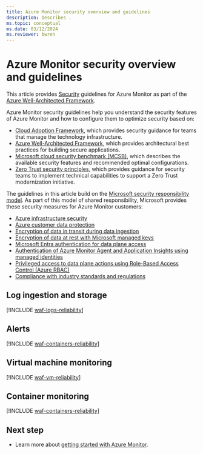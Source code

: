 ```yaml
---
title: Azure Monitor security overview and guidelines
description: Describes .
ms.topic: conceptual
ms.date: 03/12/2024
ms.reviewer: bwren
---
```


# Azure Monitor security overview and guidelines

This article provides [Security](/azure/architecture/framework/security/) guidelines for Azure Monitor as part of the [Azure Well-Architected Framework](/azure/architecture/framework/).

Azure Monitor security guidelines help you understand the security features of Azure Monitor and how to configure them to optimize security based on:

* [Cloud Adoption Framework](/azure/cloud-adoption-framework/secure/overview), which provides security guidance for teams that manage the technology infrastructure.
* [Azure Well-Architected Framework](/azure/architecture/framework/), which provides architectural best practices for building secure applications.
* [Microsoft cloud security benchmark (MCSB)](/security/benchmark/azure/overview), which describes the available security features and recommended optimal configurations.
* [Zero Trust security principles](/security/zero-trust/zero-trust-overview), which provides guidance for security teams to implement technical capabilities to support a Zero Trust modernization initiative.

The guidelines in this article build on the [Microsoft security responsibility model](/azure/security/fundamentals/shared-responsibility). As part of this model of shared responsibility, Microsoft provides these security measures for Azure Monitor customers:

* [Azure infrastructure security](/azure/security/fundamentals/infrastructure)
* [Azure customer data protection](/azure/security/fundamentals/protection-customer-data)
* [Encryption of data in transit during data ingestion](/azure/security/fundamentals/double-encryption#data-in-transit)
* [Encryption of data at rest with Microsoft managed keys](/azure/security/fundamentals/encryption-atrest#encryption-at-rest-in-microsoft-cloud-services)
* [Microsoft Entra authentication for data plane access](/azure/azure-monitor/app/azure-ad-authentication)
* [Authentication of Azure Monitor Agent and Application Insights using managed identities](/entra/identity/managed-identities-azure-resources/overview)
* [Privileged access to data plane actions using Role-Based Access Control (Azure RBAC)](/azure/role-based-access-control/overview)
* [Compliance with industry standards and regulations](/azure/compliance/offerings)


## Log ingestion and storage

[!INCLUDE [waf-logs-reliability](../logs/includes/waf-logs-security.md)]

## Alerts

[!INCLUDE [waf-containers-reliability](../alerts/includes/waf-alerts-security.md)]

## Virtual machine monitoring

[!INCLUDE [waf-vm-reliability](../vm/includes/waf-vm-security.md)]

## Container monitoring

[!INCLUDE [waf-containers-reliability](../containers/includes/waf-containers-security.md)]

## Next step

* Learn more about [getting started with Azure Monitor](getting-started.md).
